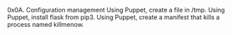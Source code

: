 0x0A. Configuration management Using Puppet, create a file in /tmp. Using Puppet, install flask from pip3. Using Puppet, create a manifest that kills a process named killmenow.
